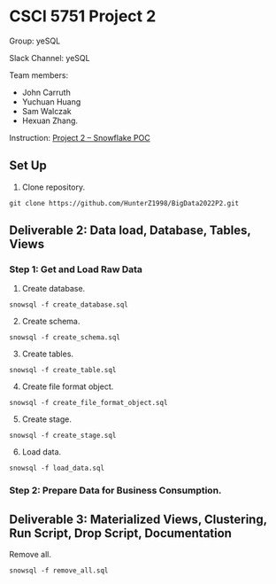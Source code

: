 # CSCI 5751 Project 2

Group: yeSQL

Slack Channel: yeSQL

Team members: 
- John Carruth
- Yuchuan Huang
- Sam Walczak
- Hexuan Zhang.

Instruction: [Project 2 – Snowflake POC](https://drive.google.com/file/d/18eDxHup4DcRabKuPZ-gJcgGCNsvFwjtj/view?usp=sharing)

## Set Up
1. Clone repository.
```
git clone https://github.com/HunterZ1998/BigData2022P2.git
```

## Deliverable 2: Data load, Database, Tables, Views
### Step 1: Get and Load Raw Data
1. Create database.
```
snowsql -f create_database.sql
```

2. Create schema.
```
snowsql -f create_schema.sql
```

3. Create tables.
```
snowsql -f create_table.sql
```

4. Create file format object.
```
snowsql -f create_file_format_object.sql
```

5. Create stage.
```
snowsql -f create_stage.sql
```

6. Load data.
```
snowsql -f load_data.sql
```
### Step 2: Prepare Data for Business Consumption.

## Deliverable 3: Materialized Views, Clustering, Run Script, Drop Script, Documentation

Remove all.
```
snowsql -f remove_all.sql
```